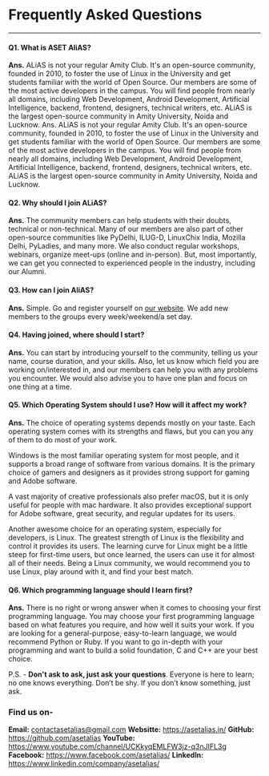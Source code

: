 # Frequently Asked Questions
---

#### Q1. What is ASET AliAS?

__Ans.__ ALiAS is not your regular Amity Club. It's an open-source community, founded in 2010, to foster the use of Linux in the University and get students familiar with the world of Open Source. Our members are some of the most active developers in the campus. You will find people from nearly all domains, including Web Development, Android Development, Artificial Intelligence, backend, frontend, designers, technical writers, etc. ALiAS is the largest open-source community in Amity University, Noida and Lucknow.
Ans. ALiAS is not your regular Amity Club. It's an open-source community, founded in 2010, to foster the use of Linux in the University and get students familiar with the world of Open Source. Our members are some of the most active developers in the campus. You will find people from nearly all domains, including Web Development, Android Development, Artificial Intelligence, backend, frontend, designers, technical writers, etc. ALiAS is the largest open-source community in Amity University, Noida and Lucknow.

#### Q2. Why should I join ALiAS?

__Ans.__ The community members can help students with their doubts, technical or non-technical. Many of our members are also part of other open-source communities like PyDelhi, ILUG-D, LinuxChix India, Mozilla Delhi, PyLadies, and many more. We also conduct regular workshops, webinars, organize meet-ups (online and in-person). But, most importantly, we can get you connected to experienced people in the industry, including our Alumni.

#### Q3. How can I join AliAS? 

__Ans.__ Simple. Go and register yourself on [our website](http://asetalias.in/). We add new members to the groups every week/weekend/a set day.

#### Q4. Having joined, where should I start?

__Ans.__ You can start by introducing yourself to the community, telling us your name, course duration, and your skills. Also, let us know which field you are working on/interested in, and our members can help you with any problems you encounter.  We would also advise you to have one plan and focus on one thing at a time.

#### Q5. Which Operating System should I use? How will it affect my work?

__Ans.__ The choice of operating systems depends mostly on your taste. Each operating system comes with its strengths and flaws, but you can you any of them to do most of your work. 

Windows is the most familiar operating system for most people, and it supports a broad range of software from various domains. It is the primary choice of gamers and designers as it provides strong support for gaming and Adobe software. 

A vast majority of creative professionals also prefer macOS, but it is only useful for people with mac hardware. It also provides exceptional support for Adobe software, great security, and regular updates for its users. 

Another awesome choice for an operating system, especially for developers, is Linux. The greatest strength of Linux is the flexibility and control it provides its users. The learning curve for Linux might be a little steep for first-time users, but once learned, the users can use it for almost all of their needs. Being a Linux community, we would recommend you to use Linux, play around with it, and find your best match.

#### Q6. Which programming language should I learn first?

__Ans.__ There is no right or wrong answer when it comes to choosing your first programming language. You may choose your first programming language based on what features you require, and how well it suits your work. If you are looking for a general-purpose, easy-to-learn language, we would recommend Python or Ruby. If you want to go in-depth with your programming and want to build a solid foundation, C and C++ are your best choice.  

P.S. - __Don't ask to ask, just ask your questions__. Everyone is here to learn; no one knows everything. Don’t be shy. If you don’t know something, just ask.

### Find us on-
__Email:__ contactasetalias@gmail.com
__Websitte:__ https://asetalias.in/
__GitHub:__ https://github.com/asetalias
__YouTube:__ https://www.youtube.com/channel/UCKkyqEMLFW3jz-q3nJIFL3g
__Facebook:__ https://www.facebook.com/asetalias/
__LinkedIn:__ https://www.linkedin.com/company/asetalias/
